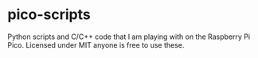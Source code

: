 # pico-scripts

Python scripts and C/C++ code that I am playing with on the Raspberry Pi Pico. Licensed under MIT anyone is free to use these.